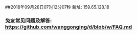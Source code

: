 ##2018年09月28日07时12分07秒 新址: 159.65.128.18
### 兔友常见问题及解答: https://github.com/wanggonging/d/blob/w/FAQ.md
